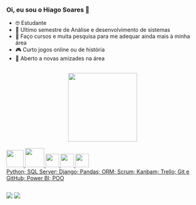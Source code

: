 ### Oi, eu sou o Hiago Soares 👋

- 🤓 Estudante 
- 📘 Ultimo semestre de Análise e desenvolvimento de sistemas 
- 👾 Faço cursos e muita pesquisa para me adequar ainda mais à minha área 
- 🎮 Curto jogos online ou de história 
- 🍡 Aberto a novas amizades na área
  ##

<div align="center">
  <a href="https://github.com/Hiiago">
  <img height="180em" src="https://github-readme-stats.vercel.app/api?username=Hiiago&show_icons=true&theme=tokyonight&include_all_commits=true&count_private=true"/>
</div>
 <div style="display: inline_block"><br>
 <img height="45em" src="https://cdn.jsdelivr.net/gh/devicons/devicon/icons/python/python-original.svg" />
 <img height="50em" src="https://cdn.jsdelivr.net/gh/devicons/devicon/icons/microsoftsqlserver/microsoftsqlserver-plain-wordmark.svg" />                 
 <img height="35em" src="https://img.shields.io/badge/Django-092E20?style=for-the-badge&logo=django&logoColor=white"/>  
 <img height="35em" src="https://img.shields.io/badge/HTML5-E34F26?style=for-the-badge&logo=html5&logoColor=white"/>
 <img height="35em" src="https://img.shields.io/badge/CSS3-1572B6?style=for-the-badge&logo=css3&logoColor=white"/>
 </div>
Python;
SQL Server;
Django;
Pandas;
ORM;
Scrum;
Kanbam;
Trello;
Git e GitHub;
Power BI;
POO

##

<div>
  <a href="https://www.instagram.com/hiiago.silva_/" target="_blank"><img src="https://img.shields.io/badge/-Instagram-%23E4405F?style=for-the-badge&logo=instagram&logoColor=white" target="_blank"></a> 
  <a href="https://www.linkedin.com/in/hiago-soares-745694236/" target="_blank"><img src="https://img.shields.io/badge/-LinkedIn-%230077B5?style=for-the-badge&logo=linkedin&logoColor=white"></a>
</div>
